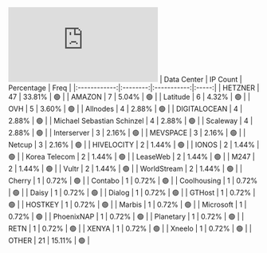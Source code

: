 ![Diagramm](https://github.com/111STAVR111/props/blob/main/Celestia/Testnet/Decentralization/1/README.md)
| Data Center | IP Count | Percentage | Freq |
|:------------:|:--------:|:-----------:|:-----:|
| HETZNER | 47 | 33.81% | 🟢 |
| AMAZON | 7 | 5.04% | 🟢 |
| Latitude | 6 | 4.32% | 🟢 |
| OVH | 5 | 3.60% | 🟢 |
| Allnodes | 4 | 2.88% | 🟢 |
| DIGITALOCEAN | 4 | 2.88% | 🟢 |
| Michael Sebastian Schinzel | 4 | 2.88% | 🟢 |
| Scaleway | 4 | 2.88% | 🟢 |
| Interserver | 3 | 2.16% | 🟢 |
| MEVSPACE | 3 | 2.16% | 🟢 |
| Netcup | 3 | 2.16% | 🟢 |
| HIVELOCITY | 2 | 1.44% | 🟢 |
| IONOS | 2 | 1.44% | 🟢 |
| Korea Telecom | 2 | 1.44% | 🟢 |
| LeaseWeb | 2 | 1.44% | 🟢 |
| M247 | 2 | 1.44% | 🟢 |
| Vultr | 2 | 1.44% | 🟢 |
| WorldStream | 2 | 1.44% | 🟢 |
| Cherry | 1 | 0.72% | 🟢 |
| Contabo | 1 | 0.72% | 🟢 |
| Coolhousing | 1 | 0.72% | 🟢 |
| Daisy | 1 | 0.72% | 🟢 |
| Dialog | 1 | 0.72% | 🟢 |
| GTHost | 1 | 0.72% | 🟢 |
| HOSTKEY | 1 | 0.72% | 🟢 |
| Marbis | 1 | 0.72% | 🟢 |
| Microsoft | 1 | 0.72% | 🟢 |
| PhoenixNAP | 1 | 0.72% | 🟢 |
| Planetary | 1 | 0.72% | 🟢 |
| RETN | 1 | 0.72% | 🟢 |
| XENYA | 1 | 0.72% | 🟢 |
| Xneelo | 1 | 0.72% | 🟢 |
| OTHER | 21 | 15.11% | 🟢 |